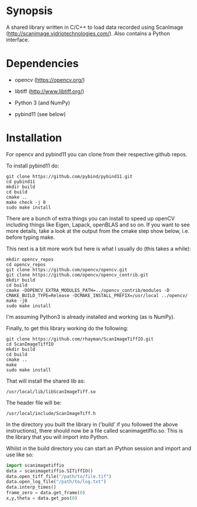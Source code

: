 Synopsis
========

A shared library written in C/C++ to load data recorded using ScanImage (http://scanimage.vidriotechnologies.com/). Also contains a Python interface.


Dependencies
============

- opencv (https://opencv.org/)

- libtiff (http://www.libtiff.org/)

- Python 3 (and NumPy)

- pybind11 (see below)

Installation
============

For opencv and pybind11 you can clone from their respective github repos.

To install pybind11 do:

```
git clone https://github.com/pybind/pybind11.git
cd pybind11
mkdir build
cd build
cmake ..
make check -j 8
sudo make install
```

There are a bunch of extra things you can install to speed up openCV including
things like Eigen, Lapack, openBLAS and so on. If you want to see more details,
take a look at the output from the cmake step show below, i.e. before typing
make.

This next is a bit more work but here is what I usually do (this takes a while):

```
mkdir opencv_repos
cd opencv_repos
git clone https://github.com/opencv/opencv.git
git clone https://github.com/opencv/opencv_contrib.git
mkdir build
cd build
cmake -DOPENCV_EXTRA_MODULES_PATH=../opencv_contrib/modules -D CMAKE_BUILD_TYPE=Release -DCMAKE_INSTALL_PREFIX=/usr/local ../opencv/
make -j8
sudo make install
```

I'm assuming Python3 is already installed and working (as is NumPy).

Finally, to get this library working do the following:

```
git clone https://github.com/rhayman/ScanImageTiffIO.git
cd ScanImageTiffIO
mkdir build
cd build
cmake ..
make
sudo make install
```

That will install the shared lib as:

`
/usr/local/lib/libScanImageTiff.so
`

The header file will be:

`
/usr/local/include/ScanImageTiff.h
`

In the directory you built the library in ('build' if you followed the above instructions), 
there should now be a file called scanimagetiffio.so. This is the library that you will 
import into Python.

Whilst in the build directory you can start an iPython session and import and use like so:

```python
import scanimagetiffio
data = scanimagetiffio.SITiffIO()
data.open_tiff_file("/path/to/file.tif")
data.open_log_file("/path/to/log.txt")
data.interp_times()
frame_zero = data.get_frame(0)
x,y,theta = data.get_pos(0)
```

